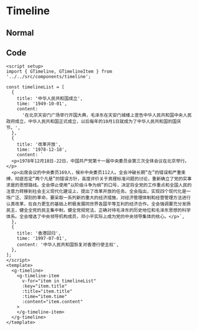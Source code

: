 # Timeline

## Normal

<script setup>
import { GTimeline, GTimelineItem } from '../../src/components/timeline';

const timelineList = [{
  title: '中华人民共和国成立',
  time: '1949-10-01',
  content: '在北京天安门广场举行开国大典，毛泽东在天安门城楼上宣告中华人民共和国中央人民政府成立，中华人民共和国正式成立，以后每年的10月1日就成为了中华人民共和国的国庆节。'
}, {
  title: '改革开放',
  time: '1978-12-18',
  content: `
  <p>1978年12月18日-22日，中国共产党第十一届中央委员会第三次全体会议在北京举行。</p>
  <p>出席会议的中央委员169人，候补中央委员112人。全会冲破长期“左”的错误和严重束缚，彻底否定“两个凡是”的错误方针，高度评价关于真理标准问题的讨论，重新确立了党的实事求是的思想路线。全会停止使用“以阶级斗争为纲”的口号，决定将全党的工作重点和全国人民的注意力转移到社会主义现代化建设上，提出了改革开放的任务。全会指出，实现四个现代化是一场广泛、深刻的革命，要采取一系列新的重大的经济措施，对经济管理体制和经营管理方法进行认真改革，在自力更生的基础上积极发展同世界各国平等互利的经济合作。全会强调要充分发扬民主，健全全党的民主集中制，健全党规党法，正确对待毛泽东的历史地位和毛泽东思想的科学体系。全会增选了中央领导机构成员，邓小平实际上成为党的中央领导集体的核心。</p>`
},{
  title: '香港回归',
  time: '1997-07-01',
  content: '中华人民共和国恢复对香港行使主权'
}]
</script>

<g-timeline>
  <g-timeline-item
    v-for="item in timelineList"
    :key="item.title"
    :title="item.title"
    :time="item.time"
    :content="item.content">
  </g-timeline-item>
</g-timeline>

## Code

```vue
<script setup>
import { GTimeline, GTimelineItem } from '../../src/components/timeline';

const timelineList = [
  {
    title: '中华人民共和国成立',
    time: '1949-10-01',
    content:
      '在北京天安门广场举行开国大典，毛泽东在天安门城楼上宣告中华人民共和国中央人民政府成立，中华人民共和国正式成立，以后每年的10月1日就成为了中华人民共和国的国庆节。',
  },
  {
    title: '改革开放',
    time: '1978-12-18',
    content: `
  <p>1978年12月18日-22日，中国共产党第十一届中央委员会第三次全体会议在北京举行。</p>
  <p>出席会议的中央委员169人，候补中央委员112人。全会冲破长期“左”的错误和严重束缚，彻底否定“两个凡是”的错误方针，高度评价关于真理标准问题的讨论，重新确立了党的实事求是的思想路线。全会停止使用“以阶级斗争为纲”的口号，决定将全党的工作重点和全国人民的注意力转移到社会主义现代化建设上，提出了改革开放的任务。全会指出，实现四个现代化是一场广泛、深刻的革命，要采取一系列新的重大的经济措施，对经济管理体制和经营管理方法进行认真改革，在自力更生的基础上积极发展同世界各国平等互利的经济合作。全会强调要充分发扬民主，健全全党的民主集中制，健全党规党法，正确对待毛泽东的历史地位和毛泽东思想的科学体系。全会增选了中央领导机构成员，邓小平实际上成为党的中央领导集体的核心。</p>`,
  },
  {
    title: '香港回归',
    time: '1997-07-01',
    content: '中华人民共和国恢复对香港行使主权',
  },
];
</script>
<template>
  <g-timeline>
    <g-timeline-item
      v-for="item in timelineList"
      :key="item.title"
      :title="item.title"
      :time="item.time"
      :content="item.content"
    >
    </g-timeline-item>
  </g-timeline>
</template>
```
